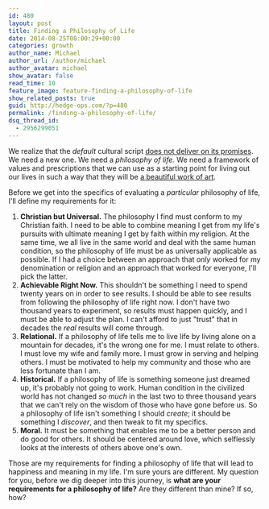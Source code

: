 ```yaml
---
id: 480
layout: post
title: Finding a Philosophy of Life
date: 2014-08-25T08:00:29+00:00
categories: growth
author_name: Michael
author_url: /author/michael
author_avatar: michael
show_avatar: false
read_time: 10
feature_image: feature-finding-a-philosophy-of-life 
show_related_posts: true 
guid: http://hedge-ops.com/?p=480
permalink: /finding-a-philosophy-of-life/
dsq_thread_id:
  - 2956299051
---
```

We realize that the _default_ cultural script [does not deliver on its promises](/our-cultures-script/). We need a new one. We need a _philosophy of life._ We need a framework of values and prescriptions that we can use as a starting point for living out our lives in such a way that they will be [a beautiful work of art](/life-is-art/).

Before we get into the specifics of evaluating a _particular_ philosophy of life, I'll define my requirements for it:<!--more-->

  1. **Christian but Universal.** The philosophy I find must conform to my Christian faith. I need to be able to combine meaning I get from my life's pursuits with ultimate meaning I get by faith within my religion. At the same time, we all live in the same world and deal with the same human condition, so the philosophy of life must be as universally applicable as possible. If I had a choice between an approach that _only_ worked for my denomination or religion and an approach that worked for everyone, I'll pick the latter.
  2. **Achievable Right Now.** This shouldn't be something I need to spend twenty years on in order to see results. I should be able to see results from following the philosophy of life right now. I don't have two thousand years to experiment, so results must happen quickly, and I must be able to adjust the plan. I can't afford to just "trust" that in decades the _real_ results will come through.
  3. **Relational.** If a philosophy of life tells me to live life by living alone on a mountain for decades, it's the wrong one for me. I must relate to others. I must love my wife and family more. I must grow in serving and helping others. I must be motivated to help my community and those who are less fortunate than I am.
  4. **Historical.** If a philosophy of life is something someone just dreamed up, it's probably not going to work. Human condition in the civilized world has not changed _so much_ in the last two to three thousand years that we can't rely on the wisdom of those who have gone before us. So a philosophy of life isn't something I should _create_; it should be something I _discover_, and then tweak to fit my specifics.
  5. **Moral.** It must be something that enables me to be a better person and do good for others. It should be centered around love, which selflessly looks at the interests of others above one's own.

Those are my requirements for finding a philosophy of life that will lead to happiness and meaning in my life. I'm sure yours are different. My question for you, before we dig deeper into this journey, is **what are your requirements for a philosophy of life?** Are they different than mine? If so, how?